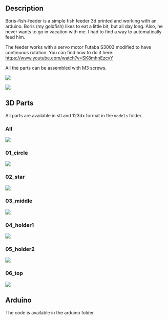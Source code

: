 ## Description

Boris-fish-feeder is a simple fish feeder 3d printed and working with an arduino.
Boris (my goldfish) likes to eat a little bit, but all day long. Also, he never
wants to go in vacation with me. I had to find a way to automatically feed him.

The feeder works with a servo motor Futaba S3003 modified to have continuous
rotation. You can find how to do it here: https://www.youtube.com/watch?v=SK8mhnEzcvY

All the parts can be assembled with M3 screws.

![](img/desc1.jpg?raw=true)

![](img/desc2.jpg?raw=true)

## 3D Parts

All parts are available in stl and 123dx format in the `models` folder.

### All

![](img/all.png?raw=true)

### 01_circle

![](img/01_circle.png?raw=true)

### 02_star

![](img/02_star.png?raw=true)

### 03_middle

![](img/03_middle.png?raw=true)

### 04_holder1

![](img/04_holder1.png?raw=true)

### 05_holder2

![](img/05_holder2.png?raw=true)

### 06_top

![](img/06_top.png?raw=true)

## Arduino

The code is available in the arduino folder
